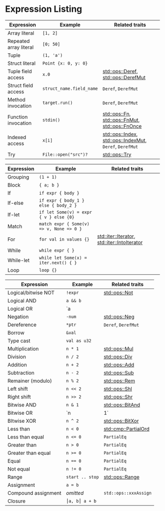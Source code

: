 # Expression Listing

| Expression             | Example                  | Related traits                                                                                                                                                                                                  |
|------------------------|--------------------------|-----------------------------------------------------------------------------------------------------------------------------------------------------------------------------------------------------------------|
| Array literal          | `[1, 2]`                 |                                                                                                                                                                                                                 |
| Repeated array literal | `[0; 50]`                |                                                                                                                                                                                                                 |
| Tuple                  | `(1, 'a')`               |                                                                                                                                                                                                                 |
| Struct literal         | `Point {x: 0, y: 0} `    |                                                                                                                                                                                                                 |
| Tuple field access     | `x.0`                    | [std::ops::Deref](https://doc.rust-lang.org/std/ops/trait.Deref.html), [std::ops::DerefMut](https://doc.rust-lang.org/std/ops/trait.DerefMut.html)                                                              |
| Struct field access    | `struct_name.field_name` | `Deref`, `DerefMut`                                                                                                                                                                                             |
| Method invocation      | `target.run()`           | `Deref`, `DerefMut`                                                                                                                                                                                             |
| Function invocation    | `stdin()`                | [std::ops::Fn](https://doc.rust-lang.org/std/ops/trait.Fn.html), [std::ops::FnMut](https://doc.rust-lang.org/std/ops/trait.FnMut.html), [std::ops::FnOnce](https://doc.rust-lang.org/std/ops/trait.FnOnce.html) |
| Indexed access         | `x[i]`                   | [std::ops::Index](https://doc.rust-lang.org/std/ops/trait.Index.html), [std::ops::IndexMut](https://doc.rust-lang.org/std/ops/trait.IndexMut.html), `Deref`, `DerefMut`                                         |
| Try                    | `File::open("src")?`     | [std::ops::Try](https://doc.rust-lang.org/std/ops/trait.Try.html)                                                                                                                                               |


| Expression | Example                                  | Related traits                                                                                                                                                       |
|------------|------------------------------------------|----------------------------------------------------------------------------------------------------------------------------------------------------------------------|
| Grouping   | `(1 + 1)`                                |                                                                                                                                                                      |
| Block      | `{ a; b }`                               |                                                                                                                                                                      |
| If         | `if expr { body }`                       |                                                                                                                                                                      |
| If-else    | `if expr { body_1 } else { body_2 }`     |                                                                                                                                                                      |
| If-let     | `if let Some(v) = expr { v } else {0}`   |                                                                                                                                                                      |
| Match      | `match expr { Some(v) => v, None => 0 }` |                                                                                                                                                                      |
| For        | `for val in values {}`                   | [std::iter::Iterator](https://doc.rust-lang.org/std/iter/trait.Iterator.html), [std::iter::IntoIterator](https://doc.rust-lang.org/std/iter/trait.IntoIterator.html) |
| While      | `while expr { }`                         |                                                                                                                                                                      |
| While-let  | `while let Some(x) = iter.next() { }`    |                                                                                                                                                                      |
| Loop       | `loop {}`                                |                                                                                                                                                                      |


| Expression          | Example         | Related traits                                                                  |
|---------------------|-----------------|---------------------------------------------------------------------------------|
| Logical/bitwise NOT | `!expr`         | [std::ops::Not](https://doc.rust-lang.org/std/ops/trait.Not.html)               |
| Logical AND         | `a && b`        |                                                                                 |
| Logical OR          | `a              |                                                                                 |
| Negation            | `-num`          | [std::ops::Neg](https://doc.rust-lang.org/std/ops/trait.Neg.html)               |
| Dereference         | `*ptr`          | `Deref`, `DerefMut`                                                             |
| Borrow              | `&val`          |                                                                                 |
| Type cast           | `val as u32`    |                                                                                 |
| Multiplication      | `n * 1`         | [std::ops::Mul](https://doc.rust-lang.org/std/ops/trait.Mul.html)               |
| Division            | `n / 2`         | [std::ops::Div](https://doc.rust-lang.org/std/ops/trait.Div.html)               |
| Addition            | `n + 2`         | [std::ops::Add](https://doc.rust-lang.org/std/ops/trait.Add.html)               |
| Subtraction         | `n - 2`         | [std::ops::Sub](https://doc.rust-lang.org/std/ops/trait.Sub.html)               |
| Remainer (modulo)   | `n % 2`         | [std::ops::Rem](https://doc.rust-lang.org/std/ops/trait.Rem.html)               |
| Left shift          | `n << 2`        | [std::ops::Shl](https://doc.rust-lang.org/std/ops/trait.Shl.html)               |
| Right shift         | `n >> 2`        | [std::ops::Shr](https://doc.rust-lang.org/std/ops/trait.Shr.html)               |
| Bitwise AND         | `n & 1`         | [std::ops::BitAnd](https://doc.rust-lang.org/std/ops/trait.BitAnd.html)         |
| Bitwise OR          | `n              | 1`                                                                              |
| BItwise XOR         | `n ^ 2`         | [std::ops::BitXor](https://doc.rust-lang.org/std/ops/trait.BitXor.html)         |
| Less than           | `n < 0`         | [std::cmp::PartialOrd](https://doc.rust-lang.org/std/cmp/trait.PartialOrd.html) |
| Less than equal     | `n <= 0`        | `PartialEq`                                                                     |
| Greater than        | `n > 0`         | `PartialEq`                                                                     |
| Greater than equal  | `n >= 0`        | `PartialEq`                                                                     |
| Equal               | `n == 0`        | `PartialEq`                                                                     |
| Not equal           | `n != 0`        | `PartialEq`                                                                     |
| Range               | `start .. stop` | [std::ops::Range](https://doc.rust-lang.org/std/ops/struct.Range.html)          |
| Assignment          | `a = b`         |                                                                                 |
| Compound assignment | *omitted*       | `std::ops::xxxAssign`                                                           |
| Closure             | `⎮a, b⎮ a + b`  |                                                                                 |
